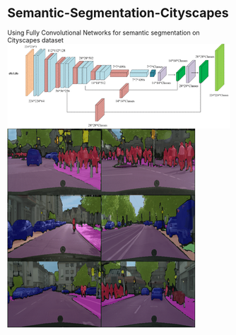 # Semantic-Segmentation-Cityscapes
Using Fully Convolutional Networks for semantic segmentation on Cityscapes dataset
<img src="FCN_architecture.png" align="center" />
<img src="output_examples.png" width=425, height=450 align="center" />
